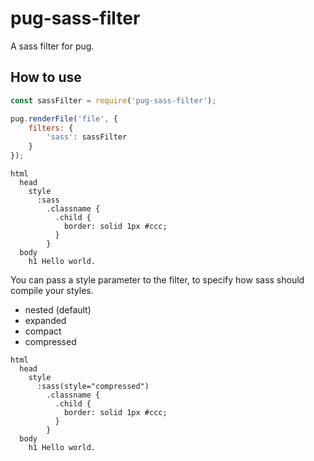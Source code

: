 # pug-sass-filter
A sass filter for pug.

## How to use
```javascript
const sassFilter = require('pug-sass-filter');

pug.renderFile('file', {
    filters: {
        'sass': sassFilter
    }
});
```

```pug
html
  head
    style
      :sass
        .classname {
          .child {
            border: solid 1px #ccc;
          }
        }
  body
    h1 Hello world.
```

You can pass a style parameter to the filter, to specify how sass should compile your styles.
- nested (default)
- expanded
- compact
- compressed

```pug
html
  head
    style
      :sass(style="compressed")
        .classname {
          .child {
            border: solid 1px #ccc;
          }
        }
  body
    h1 Hello world.
```